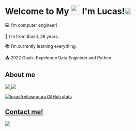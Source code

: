 # Welcome to My <img src=https://github.com/TheDudeThatCode/TheDudeThatCode/blob/master/Assets/Earth.gif width="30"> I'm Lucas!<img src=https://github.com/TheDudeThatCode/TheDudeThatCode/blob/master/Assets/Mario_Hello_Big.gif width="20"> 
 

:computer: I'm computer engineer!

:house_with_garden: I’m from Brazil, 26 years.

:books: I’m currently learning everything.

:outbox_tray: 2022 Goals: Expirience Data Enginieer and Python

## About me
  
<a href="https://www.linkedin.com/in/lucasdefreitasmoura/"><img src="https://img.shields.io/badge/LinkedIn-0077B5?style=for-the-badge&logo=linkedin&logoColor=white">
<a href="https://github.com/lucasfreitasmoura"><img src="https://img.shields.io/badge/GitHub-100000?style=for-the-badge&logo=github&logoColor=white">
 
![lucasfreitasmoura GitHub stats](https://github-readme-stats.vercel.app/api?username=lucasfreitasmoura&show_icons=true&theme=dark)
  
 
## Contact me!
  
<a href="https://api.whatsapp.com/send?phone=5534997716600&text=%5BPT%5DOl%C3%A1%2C%20estou%20visualizando%20seu%20Git-Hub%20e%20gostaria%20de%20falar%20com%20voc%C3%AA"><img src="https://img.shields.io/badge/WhatsApp-25D366?style=for-the-badge&logo=whatsapp&logoColor=white">


  



<!--
**lucasfreitasmoura/lucasfreitasmoura** is a ✨ _special_ ✨ repository because its `README.md` (this file) appears on your GitHub profile.

Here are some ideas to get you started:

- 🔭 I’m currently working on ...
- 🌱 I’m currently learning ...
- 👯 I’m looking to collaborate on ...
- 🤔 I’m looking for help with ...
- 💬 Ask me about ...
- 📫 How to reach me: ...
- 😄 Pronouns: ...
- ⚡ Fun fact: ...
-->
